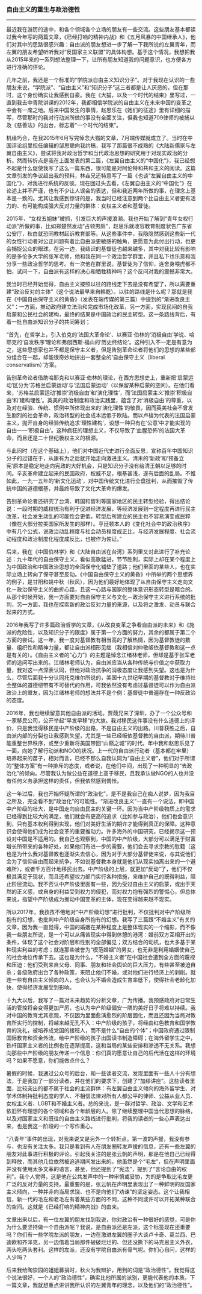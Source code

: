 <h3>自由主义的重生与政治德性</h3>
<hr>

最近我在游历的途中，和各个领域各个立场的朋友有一些交流。这些朋友基本都读过我今年写的两篇文章，《已经打响的精神内战》和《五月风暴的中国继承人》，他们对其中的思路很感兴趣：自由派的朋友想进一步了解一下我所说的左翼青年，而左翼的朋友希望听听我对“反国家主义联盟”的具体构想。基于这个情况，我想把我从2015年来的一系列想法整理一下，让所有朋友知道我的问题意识，也方便各方进行准确的评论。

几年之前，我还是一个标准的“学院派自由主义知识分子”。对于我现在认识的一些朋友来说，“学院派”、“自由主义”和“知识分子”这三者都是让人厌恶的，但在那时，这个身份确实让我感到自豪。我在《大猫，以及一个时代的结束》里写过，一直到我去中青院讲课的2012年，我都相信学院派的自由主义在未来中国的变革之中会有一席之地。后来中国发生的事情，赵思乐在《她们的征途》里有详细的描写，尽管那时的我对行动派所做的事没有全面关注，但我也知道709律师的被捕以及《慈善法》的出台，标志着“一个时代的结束”。

机缘巧合，在我2015年6月写完悼念大猫的文章，7月端传媒就成立了。当时在中国评论组里担任编辑的邹思聪向我约稿，我写了那篇很不成熟的《大陆新儒家与左翼自由主义》，尝试将我对政治哲学和当代政治思想的研究用于对现实政治的分析。然而转折点是我在上面发表的第二篇，《左翼自由主义的“中国化”》，我已经想不起是什么促使我写了这么一篇东西，很可能是对阿伦特和共和主义的阅读。这篇文章引发的争议超出我的预料，林垚兄还特意写了一篇《也谈“左翼自由主义的中国化”》，对我进行系统的反驳。现在回过头去看，《左翼自由主义的“中国化”》在论述上并不严谨，也有不少让人误会的表达，但和我近两年所做的事，在理念上基本是一致的。尤其让我感到惊讶的是，我当时已经注意到两个比自由主义者更有活力的、有可能构成强大反对力量的群体：女权主义者和基督徒。

2015年，“女权五姐妹”被抓，引发巨大的声援浪潮。我也开始了解到“青年女权行动派”所做的事，比如郑楚然发动“占领男厕”，赵思乐就收容教育制度状告广东省公安厅，秋白就恐同教材起诉教育部等。从这些事件中，我隐隐然感到这些新一代的女性行动者对公正问题有着比自由派更敏感的触角，更愿意为此付出行动，也更会捕捉公众的眼球。在另一边，我结识的基督徒也越来越多，其中对我比较有影响的是多伦多大学的张军老师，他和我在同一个政治哲学群里，并且私下也乐意和我分享一些政治哲学的思考。有一次他在群里说，基督徒为了信仰，连舍身喂虎都不怕，试问一下，自由派有这样的决心和牺牲精神吗？这个反问对我的震撼非常大。

我当时已经开始觉得，自由主义按照以往的路线走下去是没有希望了，所以需要重建“政治反对的主体”（这个说法最早来自韩乾）。以往的路线是什么呢？那就是我在《中国自由保守主义的黄昏》（发表在端传媒的第三篇）中提到的“渐进改良主义”：一方面，推动政府建立法治和完成市场化改革，另一方面，实现民间的自我启蒙和公民社会的建构，最终的结果是中国政治的民主转型。这一条路线背后，有着一批自由派知识分子的共同筹划；

“首先，在哲学上，引入伯克的‘法国大革命论’、以赛亚·伯林的‘消极自由’学说、哈耶克的‘自发秩序’理论和弗朗西斯·福山的‘历史终结论’。这种引入不一定是有意为之，这些思想家也并不都是保守主义者，但是告别革命论者将他们的思想的某些部分组合在一起，却能很奇妙地拼出一套整全的‘自由保守主义（liberal conservatism）’方案。

告别革命论者借助哈耶克和以赛亚·伯林的理论，在西方思想史上，重新把‘启蒙运动’区分为‘苏格兰启蒙运动’与‘法国启蒙运动’（以保留某种启蒙的空间）。在他们看来，‘苏格兰启蒙运动’推崇‘消极自由’和‘演化理性’，而‘法国启蒙主义’推崇‘积极自由’和‘建构理性’。英美的政治制度和政治实践里，蕴含了对‘消极自由’的尊重，以及对在经验、传统、惯例中所体现出来的‘演化理性’的敬畏，因而英美社会不曾发生剧烈的社会革命，政治转型的社会成本远低于欧陆。而以卢梭为代表的法国启蒙主义，抛开自身的经验传统追求‘理性建构’，设想一种只有在‘公意’中才能实现的自由——‘积极自由’。这种疯狂的理想主义，不仅导致了‘血腥恐怖’的法国大革命，而且还是二十世纪极权主义的根源。

与此同时（在这个基础上），他们对中国近代史进行全面反思，宣称百年中国知识分子的过错在于，从康有为之后就开始走向激进主义。清末的‘新政’和‘预备立宪’原本是稳定地走向宪政的大好机会，只是知识分子没有给清王朝以足够的时间。辛亥革命建立起来的民国政府，权威不足，根基甚浅，遂有后面的乱局。不惟如此，一九一五年的‘新文化运动’，对中国传统文化进行全盘批判，从而摧毁了传统中国的道德根基，并最终导致了文化大革命的爆发。

告别革命论者还研究了台湾、韩国和智利等国家地区的民主转型经验，得出结论说：一段时期的威权统治有利于促进经济发展，等经济发展到一定程度再进行民主改革，社会发生动乱的可能性会更低，转型后所建立的民主也不容易演变成民粹（像在大部分拉美国家所发生的那样）。亨廷顿本人的《变化社会中的政治秩序》中有几个公式，说政治动乱程度与社会动员程度成正比，与经济发展程度、社会流动程度和政治制度化程度成反比，也被作为佐证。”

后来，我在《中国伯林学》和《大陆自由派在台湾》系列里又对此进行了补充论述：九十年代的自由保守主义，看似高歌猛进，节节胜利，实际上却在某个程度上为中国政治和中国政治思想的全面保守化铺垫了道路；他们里面的某些人，也在实际立场上转向了保守甚至反动。《中国自由保守主义的黄昏》中所举的两个思想界的例子，是甘阳和姚中秋（秋风），因为他们最好地体现了从自由保守主义走向文化－政治保守主义的曲折心路，且这一心路与国家的整体意识形态转型是暗合的。从那个时候开始，我一方面要对自由保守主义与文化－政治保守主义进行系统的批判，另一方面，我也在探索新的政治反对力量的来源，以及将之激发、动员与联合起来的方式。

2016年我写了许多篇政治哲学的文章，《从改良变革之争看自由派的未来》和《施派的危险性，以及知识分子的限度》属于第一个方面的努力，其余的都属于第二个方面的尝试。这一年，我一度对基督教有相当高的了解热情，因为基督教徒的数量、组织性和精神力量，都让自由派相形见绌（我相信刘仲敬皈依基督教和这一点是有关的）。《自由主义者的“心力”》的主题是悼念江绪林老师，但却是基于张军老师的追问写出来的。江绪林老师认为，自由派应当从各种传统与价值之中获取力量，我对这一点深表认同，但他对政治抗争的消极态度让我感到失望。这也是为什么，尽管后面我十分认同托克维尔所说的，美国十九世纪早期的基督教对于维持社会整体的道德纽带有不可替代的作用，可我依然没有考虑过基督徒可以作为自由派政治上的盟友，因为江绪林老师的想法并不是个例：基督徒中普遍存在一种反政治的态度。

2016年，我也继续留意其他自由派的活动。贾葭兄来了深圳，办了一个公众号和一家移民公司，公开举起“早发早移”的大旗。我对移民这件事没有什么道德上的评价，只是我觉得移民是中产阶级的出路，不是自由主义的出路。川普获胜之后，自由派内部的分裂也让我感到失望，尤其是一些已经皈依基督教的自由派，期待川普能重整世界秩序，或至少重新将美国带回“山巅之城”的时代。年中我和赵思乐见了一面，向她了解行动派和NGO的状况。上一代的自由派行动者（基本都在牢里）培养起来的苗子，相对而言，已经不那么自我认同为“自由主义者”，他们对于所谓的“整体方案”有一种排斥的态度，或者说，在他们中间，出现了一种明显的“去政治化”的倾向。尽管我认为做公益在道德上高于移民，且我承认做NGO的人也并没有任何义务承担这样的责任，但我依然感到惆怅。

这一年过后，我也开始怀疑所谓的“政治化”，是不是我自己在痴人说梦，因为我目之所及，完全看不到“政治化”的可能性。“渐进改良主义”一直有一个说法，即中国中产阶级的壮大，是中国走向自由民主的关键一环。因为当中产阶级物质上的需求已经得到比较大的满足，他们就会有更高的追求（比如参与政治），他们也会意识到，只有基本权利得到实现，他们对美好生活的期许才能得到真正的保障。这种意识会使得他们成为社会变革的重要推动力。许多海外的中国研究，已经揭示这一预设对中国是不适用的。我自己也观察到，中国的中产阶级，大部分可以满足于财富增长所带来的各种好处，如果他们有进一步的需要，他们会去寻求宗教的慰籍（这也是为什么我对基督教也逐渐失去信心，因为对于大部分基督徒来说，与其说他们会为了信仰自由而起来抗争，不如说基督教本身就是他们从现实抽离出来的一个避难所），或者千方百计地移民出去。中产阶级的上层，就更加“反动”了，他们不仅极其满足于现状，而且还希望权力部门实行各种措施，来维护自己的既得利益，阻止阶层流动。我不否认中产阶级里面有一些，因为受过自由主义的启蒙，或出于天然的正义感，或自身的利益受到权力的侵犯，而对权力抱有强烈的警惕心，但总体来说，指望中产阶级成为推动中国变革的主体，现在变得越来越不现实。

所以2017年，我孜孜不倦地对“中产阶级幻想”进行批判，不仅批判对中产阶级所抱有的幻想，也批判中产阶级自身所抱有的幻想。我写了三篇跟“不婚主义”有关的文章，因为我一直觉得，中国的婚姻在某种程度上是整体现实的一个缩影，而不像我一些朋友所说，是一个可以从痛苦现实中得到休憩的港湾：婚前双方互相开出的条件，体现了这个社会对阶层和性别的全部偏见；双方结合的动机，也大多基于某种现实利益的考虑；就连那些被誉为“模范婚姻”的男女，也无非是利用婚姻使自己的社会地位传承下去。这也是为什么，“不婚主义者”在中国社会遭到全方面的蔑视和压迫：他们受到来自父母、同事、朋友和社会舆论的巨大压力，有些甚至被迫自杀；各级政府出台了各种政策，来阻止他们不婚，或对他们进行经济上的剥削。就连一些有自由主义倾向的人，也会认为不婚会造成生育率低下，使得社会老龄化加快，使得经济发展受到影响。

十九大以后，我写了一篇对未来趋势的分析文章，广为传播。我预感政府对日常生活的管控将会变得更加严厉，也认为中产阶级偏安一隅的美好日子将难以持续。我对中国的教育尤其悲观，不仅因为里面愈演愈烈的阶层固化，而且还因为当局对教育所实行的控制，将越来越无孔不入：中产阶级的孩子，将经由红色教育和国学教育的洗礼，被培养成党国的接班人，而不是什么“自由的个体”；中国政府通过限制国际教育和资金外流，给中产阶级的孩子出国读书制造障碍；在海外留学生之中，铁杆国家主义者的比例也在逐渐提高，这和当局的某些安排和渗透不无关系。我想向那些中产阶级的朋友传递一个信息：你们真的愿意让自己的后代活在这样的环境吗？如果不愿意，你们能做点什么？

暑假的时候，我通过公众号的后台，和一些读者交流，发现里面有一些人十分有想法，于是我加了一部分读者，并在他们的要求下，创建了“加缪讲座”。这些读者里面，比较突出的都不属于社会的主流群体：有左翼自由主义倾向的海外留学生、对学术体制持批判态度的学人、不相信法律对所有人都公平的律师、公益从业人员、女权主义者、LGBT和不婚主义者。总的来说，是一群对哲学、政治、文学和艺术依旧怀有理想的各个领域和各个年龄层的人。除了继续整理中国当代思想的脉络，以及对国家主义和既往的自由主义路线进行批判，将我的读者的一些心声表达出来，也是我这一阶段的一个写作重心。 

“八青年”事件的出现，对我来说又是另外一个转折点。第一波的声援，我没有参与，也没有关注太多。我只是看到有人在朋友圈转发声援的信息，还有一些左翼的朋友对此事进行积极的评论。引起我关注的是张云帆的声明，那是在他自己已经得到释放，而其他几位依然被追逃期间发出来的。他虽然是个“毛左”，但在声明里面并没有使用太多文革的语言，甚至，他还提到了“宪法”，提到了“言论自由的权利”。我个人觉得，这是他在公共发声中的一种审慎或妥协，为的是争取比毛左更广泛的反对力量的支持。最重要的是，张云帆在声明里表现出了一种鲜明的反国家主义倾向，一种并非向当局求饶、也不是向他们“劝谏”的坚定姿态。这个让我相信，新一代的毛左和老毛左有着某些方面的不同，这种不同或许可以开拓某种联合的空间。这就是《已经打响的精神内战》的由来。

文章出来以后，有一位左翼的朋友找到我说，你对政治有一种很好的感觉，可是你为什么要坚持做一个自由派呢？我说，是自由派还是左派，这个标签现在还重要吗？你们有一些学院左派的朋友，一边在激进左翼的圈子大谈卢卡奇、葛兰西、巴迪欧和齐泽克，另一边借着当局那件破破烂烂的、但还没撕下的马克思主义外衣，两头吃两头套利。这样的左派，还没有学院自由派有骨气呢。你扪心自问，这样的人少吗？

后来我给陶崇园的姐姐募捐时，秋火为我辩护，用到的词是“政治德性”。我觉得这个说法很好，一个人的“政治德性”，确实比他所属的派别，更能代表他的本质。下一篇文章，我就想重点讲讲我所认识的左翼青年的理念，以及他们的“政治德性”。







